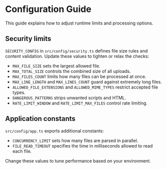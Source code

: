 # Configuration Guide

This guide explains how to adjust runtime limits and processing options.

## Security limits

`SECURITY_CONFIG` in `src/config/security.ts` defines file size rules and content validation. Update these values to tighten or relax the checks:

- `MAX_FILE_SIZE` sets the largest allowed file.
- `MAX_TOTAL_SIZE` controls the combined size of all uploads.
- `MAX_FILES_COUNT` limits how many files can be processed at once.
- `MAX_LINE_LENGTH` and `MAX_LINES_COUNT` guard against extremely long files.
- `ALLOWED_FILE_EXTENSIONS` and `ALLOWED_MIME_TYPES` restrict accepted file types.
- `DANGEROUS_PATTERNS` strips unwanted scripts and HTML.
- `RATE_LIMIT_WINDOW` and `RATE_LIMIT_MAX_FILES` control rate limiting.

## Application constants

`src/config/app.ts` exports additional constants:

- `CONCURRENCY_LIMIT` sets how many files are parsed in parallel.
- `FILE_READ_TIMEOUT` specifies the time in milliseconds allowed to read each file.

Change these values to tune performance based on your environment.

